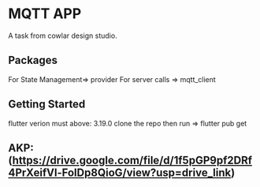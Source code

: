 # MQTT APP

A task from cowlar design studio.
## Packages
For State Management=> provider
For server calls => mqtt_client


## Getting Started
flutter verion must above: 3.19.0
clone the repo then run => flutter pub get 
## AKP: (https://drive.google.com/file/d/1f5pGP9pf2DRf4PrXeifVl-FolDp8QioG/view?usp=drive_link)


